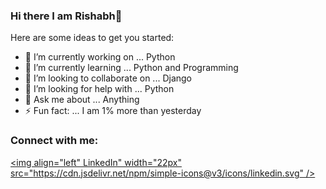 ### Hi there I am Rishabh👋

Here are some ideas to get you started:

- 🔭 I’m currently working on ... Python
- 🌱 I’m currently learning ... Python and Programming
- 👯 I’m looking to collaborate on ... Django 
- 🤔 I’m looking for help with ... Python
- 💬 Ask me about ... Anything
- ⚡ Fun fact: ... I am 1% more than yesterday

### Connect with me:

<!-- <img align="left"  width="22px" src="https://raw.githubusercontent.com/iconic/open-iconic/master/svg/globe.svg" /> -->
[<img align="left"  LinkedIn" width="22px" src="https://cdn.jsdelivr.net/npm/simple-icons@v3/icons/linkedin.svg" />](linkedin)

</br>

[linkedin]: https://www.linkedin.com/in/rishabh-goswami-78598a1a7/
